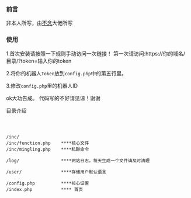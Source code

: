 ### 前言

非本人所写，由[不念](https://www.hostloc.com/space-uid-31695.html)大佬所写

### 使用

1.首次安装请按照一下规则手动访问一次链接！
  第一次请访问:https://你的域名/目录/?token=输入你的token

2.将你的机器人`Token`放到`config.php`中的第五行里。

3.修改`config.php`里的机器人ID


ok大功告成。
代码写的不好请见谅！谢谢

目录介绍

```



/inc/            
/inc/function.php    ****核心文件
/inc/mingling.php    ****私聊命令

/log/                ****网站日志，每天生成一个文件请及时清理

/user/               ****存储用户默认语言

/config.php          ****核心设置
/index.php           **** 首页



```